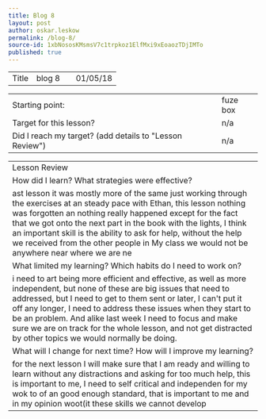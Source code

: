 ```yaml
---
title: Blog 8
layout: post
author: oskar.leskow
permalink: /blog-8/
source-id: 1xbNososKMsmsV7c1trpkoz1ElfMxi9xEoaozTDjIMTo
published: true
---
```

<table>
  <tr>
    <td>Title</td>
    <td>blog 8</td>
    <td></td>
    <td>01/05/18</td>
  </tr>
</table>


<table>
  <tr>
    <td>Starting point:</td>
    <td>fuze box</td>
  </tr>
  <tr>
    <td>Target for this lesson?</td>
    <td>n/a</td>
  </tr>
  <tr>
    <td>Did I reach my target? 
(add details to "Lesson Review")</td>
    <td>n/a</td>
  </tr>
</table>


<table>
  <tr>
    <td>Lesson Review</td>
  </tr>
  <tr>
    <td>How did I learn? What strategies were effective? </td>
  </tr>
  <tr>
    <td>ast lesson it was mostly more of the same just working through the exercises at an steady pace with Ethan, this lesson nothing was forgotten an nothing really happened except for the fact that we got onto the next part in the book with the lights, I think an important skill is the ability to ask for help, without the help we received from the other people in My class we would not be anywhere near where  we are ne
</td>
  </tr>
  <tr>
    <td>What limited my learning? Which habits do I need to work on? </td>
  </tr>
  <tr>
    <td>i need to art being more efficient and effective, as well as more independent, but none of these are big issues that need to addressed, but I need to get to them sent or later, I can't put it off any longer, I need to address these issues when they start to be an problem. And alike last week I need to focus and make sure we are on track for the whole lesson, and not get distracted by other topics we would normally be doing.
</td>
  </tr>
  <tr>
    <td>What will I change for next time? How will I improve my learning?</td>
  </tr>
  <tr>
    <td>for the next lesson I will make sure that I am ready and willing to learn without any distractions and asking for too much help, this is important to me, I need to self critical and independen for my wok to of an good enough standard, that is important to me and in my opinion woot(it these skills we cannot develop</td>
  </tr>
</table>


